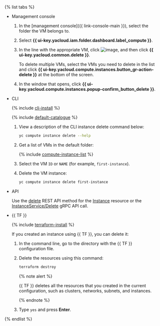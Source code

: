 {% list tabs %}

- Management console

   1. In the [management console]({{ link-console-main }}), select the folder the VM belongs to.
   1. Select **{{ ui-key.yacloud.iam.folder.dashboard.label_compute }}**.
   1. In the line with the appropriate VM, click ![image](../../_assets/options.svg), and then click **{{ ui-key.yacloud.common.delete }}**.

      To delete multiple VMs, select the VMs you need to delete in the list and click **{{ ui-key.yacloud.compute.instances.button_gr-action-delete }}** at the bottom of the screen.

   1. In the window that opens, click **{{ ui-key.yacloud.compute.instances.popup-confirm_button_delete }}**.

- CLI

   {% include [cli-install](../cli-install.md) %}

   {% include [default-catalogue](../default-catalogue.md) %}

   1. View a description of the CLI instance delete command below:

      ```bash
      yc compute instance delete --help
      ```

   1. Get a list of VMs in the default folder:

      {% include [compute-instance-list](../../compute/_includes_service/compute-instance-list.md) %}

   1. Select the VM `ID` or `NAME` (for example, `first-instance`).
   1. Delete the VM instance:

      ```bash
      yc compute instance delete first-instance
      ```

- API

   Use the [delete](../../compute/api-ref/Instance/delete.md) REST API method for the [Instance](../../compute/api-ref/Instance/) resource or the [InstanceService/Delete](../../compute/api-ref/grpc/instance_service.md#Delete) gRPC API call.

- {{ TF }}

   {% include [terraform-install](../terraform-install.md) %}

   If you created an instance using {{ TF }}, you can delete it:
   1. In the command line, go to the directory with the {{ TF }} configuration file.
   1. Delete the resources using this command:

      ```bash
      terraform destroy
      ```

      {% note alert %}

      {{ TF }} deletes all the resources that you created in the current configuration, such as clusters, networks, subnets, and instances.

      {% endnote %}

   1. Type `yes` and press **Enter**.

{% endlist %}
